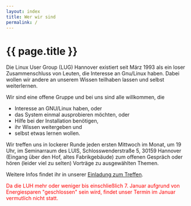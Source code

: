 ```yaml
---
layout: index
title: Wer wir sind
permalink: /
---
```


# {{ page.title }}

Die Linux User Group (LUG) Hannover existiert seit März 1993 als ein loser 
Zusammenschluss von Leuten, die Interesse an Gnu/Linux haben. Dabei wollen wir 
andere an unserem Wissen teilhaben lassen und selbst weiterlernen.

Wir sind eine offene Gruppe und bei uns sind alle willkommen, die

* Interesse an GNU/Linux haben, oder
* das System einmal ausprobieren möchten, oder
* Hilfe bei der Installation benötigen,
* ihr Wissen weitergeben und
* selbst etwas lernen wollen.

Wir treffen uns in lockerer Runde jeden ersten Mittwoch im Monat, um 19 Uhr, im Seminarraum des LUIS, Schlosswenderstraße 5, 30159 Hannover (Eingang über den Hof, altes Fabrikgebäude)<!-- aber **aufgrund der aktuellen Pandemie nur online** unter [https://meet.ffmuc.net/lughannover](https://meet.ffmuc.net/lughannover)--> zum offenen Gespräch oder hören (leider viel zu selten) Vorträge zu ausgewählten Themen.

Weitere Infos findet ihr in unserer [Einladung zum Treffen](https://freeshell.de/~lughvr/einladung.cgi).

<p style="color:red;"> Da die LUH mehr oder weniger bis einschließlich 7. Januar aufgrund von Energiesparen "geschlossen" sein wird, findet unser Termin im Januar vermutlich nicht statt.</p>
